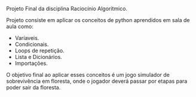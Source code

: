 Projeto Final da disciplina Raciocínio Algorítmico.

Projeto consiste em aplicar os conceitos de python aprendidos em sala de aula como:

- Varíaveis.
- Condicionais.
- Loops de repetição.
- Lista e Dicionários.
- Importações.

O objetivo final ao aplicar esses conceitos é um jogo simulador de sobrevivência em floresta, onde o jogador deverá passar por etapas para poder sair da floresta.
